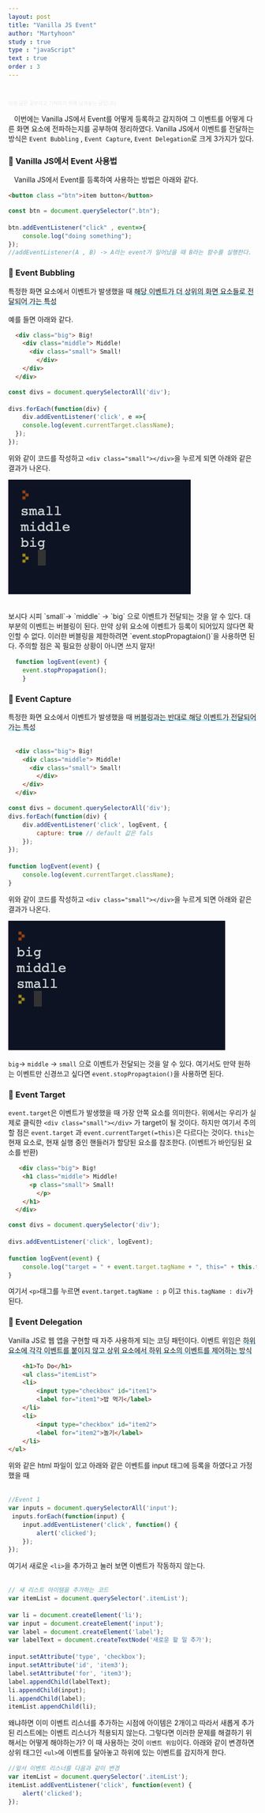 ```yaml
---
layout: post
title: "Vanilla JS Event"
author: "Martyhoon"
study : true
type : "javaScript"
text : true
order : 3
---
```


<br>

<p style="font-size : 10px; color : #e9e9e9" > 아래 글은 공부하고 기억하기 위해 남겨놓는 글입니다. </p>


&nbsp;&nbsp; 이번에는 Vanilla JS에서 Event를 어떻게 등록하고 감지하여 그 이벤트를 어떻게 다른 화면 요소에 전파하는지를 공부하여 정리하였다. Vanilla JS에서 이벤트를 전달하는 방식은 `Event Bubbling` , `Event Capture`, `Event Delegation`로 크게 3가지가 있다.

### &#128310; Vanilla JS에서 Event 사용법

&nbsp;&nbsp; Vanilla JS에서 Event를 등록하여 사용하는 방법은 아래와 같다.

```html
<button class ="btn">item button</button>
```

```js
const btn = document.querySelector(".btn");

btn.addEventListener("click" , event=>{
    console.log("doing something");
});
//addEventListener(A , B) -> A라는 event가 일어났을 때 B라는 함수를 실행한다.
```
### &#128310; Event Bubbling

특정한 화면 요소에서 이벤트가 발생했을 때 <span style ="border-bottom : 3px soild #be4e7f8; box-shadow : inset 0 -4px 0 #b4e7f8;">해당 이벤트가 더 상위의 화면 요소들로 전달되어 가는 특성</span>
<br><Br>
예를 들면 아래와 같다. 

```html
  <div class="big"> Big!
    <div class="middle"> Middle!
      <div class="small"> Small!
        </div>
    </div>
  </div>
```

```js
const divs = document.querySelectorAll('div');

divs.forEach(function(div) {
	div.addEventListener('click', e =>{
    console.log(event.currentTarget.className);
  });
});
```
위와 같이 코드를 작성하고 `<div class="small"></div>`을 누르게 되면 아래와 같은 결과가 나온다.

![Result](/study/2020-JS-Event/img/resultBubble.png)

 <br>
보시다 시피 `small`-> `middle` -> `big` 으로 이벤트가 전달되는 것을 알 수 있다. 대부분의 이벤트는 버블링이 된다. 만약 상위 요소에 이벤트가 등록이 되어있지 않다면 확인할 수 없다. 이러한 버블링을 제한하려면 `event.stopPropagtaion()`을 사용하면 된다. 주의할 점은 꼭 필요한 상황이 아니면 쓰지 말자! 

```js
  function logEvent(event) {
	event.stopPropagation();
    }
```


### &#128310; Event Capture

특정한 화면 요소에서 이벤트가 발생했을 때 <span style ="border-bottom : 3px soild #be4e7f8; box-shadow : inset 0 -4px 0 #b4e7f8;">버블링과는 반대로 해당 이벤트가 전달되어 가는 특성</span>

```html

  <div class="big"> Big!
    <div class="middle"> Middle!
      <div class="small"> Small!
        </div>
    </div>
  </div>

```

```js
const divs = document.querySelectorAll('div');
divs.forEach(function(div) {
	div.addEventListener('click', logEvent, {
		capture: true // default 값은 fals
	});
});

function logEvent(event) {
	console.log(event.currentTarget.className);
}
```

위와 같이 코드를 작성하고 `<div class="small"></div>`을 누르게 되면 아래와 같은 결과가 나온다.

![Result2](/study/2020-JS-Event/img/resultCapture.png)
<br>

`big`-> `middle` -> `small` 으로 이벤트가 전달되는 것을 알 수 있다. 여기서도 만약 원하는 이벤트만 신경쓰고 싶다면 `event.stopPropagtaion()`을 사용하면 된다.

### &#128310; Event Target

`event.target`은 이벤트가 발생했을 때 가장 안쪽 요소를 의미한다. 위에서는 우리가 실제로 클릭한 `<div class="small"></div>` 가 target이 될 것이다. 하지만 여기서 주의할 점은 `event.target` 과 `event.currentTarget(=this)`은 다르다는 것이다. `this`는 현재 요소로, 현재 실행 중인 핸들러가 할당된 요소를 참조한다. (이벤트가 바인딩된 요소를 반환)

```html
   <div class="big"> Big!
    <h1 class="middle"> Middle!
      <p class="small"> Small!
        </p>
    </h1>
  </div>
```

```js
const divs = document.querySelector('div');

divs.addEventListener('click', logEvent);

function logEvent(event) {
	console.log("target = " + event.target.tagName + ", this=" + this.tagName)
}
```
여기서 `<p>`태그를 누르면 `event.target.tagName : p` 이고  `this.tagName : div`가 된다.



### &#128310; Event Delegation

Vanilla JS로 웹 앱을 구현할 때 자주 사용하게 되는 코딩 패턴이다. 이벤트 위임은 <span style ="border-bottom : 3px soild #be4e7f8; box-shadow : inset 0 -4px 0 #b4e7f8;">하위 요소에 각각 이벤트를 붙이지 않고 상위 요소에서 하위 요소의 이벤트를 제어하는 방식 </span>

```html
    <h1>To Do</h1>
    <ul class="itemList">
	<li>
		<input type="checkbox" id="item1">
		<label for="item1">밥 먹기</label>
	</li>
	<li>
		<input type="checkbox" id="item2">
		<label for="item2">놀기</label>
	</li>
</ul>

```
위와 같은 html 파일이 있고 아래와 같은 이벤트를 input 태그에 등록을 하였다고 가정했을 때

```js

//Event 1
var inputs = document.querySelectorAll('input');
 inputs.forEach(function(input) {
 	input.addEventListener('click', function() {
 		alert('clicked');
	});
});

```

여기서 새로운 `<li>`을 추가하고 눌러 보면 이벤트가 작동하지 않는다.

```js

// 새 리스트 아이템을 추가하는 코드
var itemList = document.querySelector('.itemList');

var li = document.createElement('li');
var input = document.createElement('input');
var label = document.createElement('label');
var labelText = document.createTextNode('새로운 할 일 추가');

input.setAttribute('type', 'checkbox');
input.setAttribute('id', 'item3');
label.setAttribute('for', 'item3');
label.appendChild(labelText);
li.appendChild(input);
li.appendChild(label);
itemList.appendChild(li);

```

왜냐하면 이미 이벤트 리스너를 추가하는 시점에 아이템은 2개이고 따라서 새롭게 추가된 리스트에는 이벤트 리스너가 적용되지 않는다. 그렇다면 이러한 문제를 해결하기 위해서는 어떻게 해야하는가? 이 때 사용하는 것이 `이벤트 위임`이다. 아래와 같이 변경하면 상위 태그인 `<ul>`에 이벤트를 달아놓고 하위에 있는 이벤트를 감지하게 한다.

```js
//앞서 이벤트 리스너를 다음과 같이 변경
var itemList = document.querySelector('.itemList');
itemList.addEventListener('click', function(event) {
	alert('clicked');
});
```